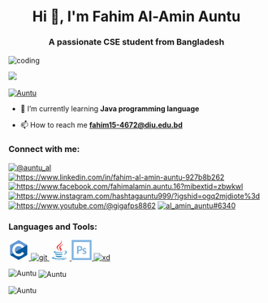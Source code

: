 <h1 align="center">Hi 👋, I'm Fahim Al-Amin Auntu</h1>
<h3 align="center">A passionate CSE student from Bangladesh</h3>
<img align="center" alt="coding" width="" src="https://www.digitaladlectio.com/wp-content/uploads/2020/04/New-PNC-Animated-Banners.gif">

<p align="left"> <img src="https://github.com/fahimalaminauntu/fahimalaminauntu/assets/123312309/29f122d7-a72e-4fb4-82f6-c2e888ddaf24"
</p>

<p align="left"> <a href="https://github.com/ryo-ma/github-profile-trophy"><img src="https://github-profile-trophy.vercel.app/?username=fahimalaminauntu" alt="Auntu" /></a> </p>

- 🌱 I’m currently learning **Java programming language**

- 📫 How to reach me **fahim15-4672@diu.edu.bd**

<h3 align="left">Connect with me:</h3>
<p align="left">
<a href="https://twitter.com/@auntu_al" target="blank"><img align="center" src="https://raw.githubusercontent.com/rahuldkjain/github-profile-readme-generator/master/src/images/icons/Social/twitter.svg" alt="@auntu_al" height="30" width="40" /></a>
<a href="https://linkedin.com/in/https://www.linkedin.com/in/fahim-al-amin-auntu-927b8b262" target="blank"><img align="center" src="https://raw.githubusercontent.com/rahuldkjain/github-profile-readme-generator/master/src/images/icons/Social/linked-in-alt.svg" alt="https://www.linkedin.com/in/fahim-al-amin-auntu-927b8b262" height="30" width="40" /></a>
<a href="https://fb.com/https://www.facebook.com/fahimalamin.auntu.16?mibextid=zbwkwl" target="blank"><img align="center" src="https://raw.githubusercontent.com/rahuldkjain/github-profile-readme-generator/master/src/images/icons/Social/facebook.svg" alt="https://www.facebook.com/fahimalamin.auntu.16?mibextid=zbwkwl" height="30" width="40" /></a>
<a href="https://instagram.com/https://www.instagram.com/hashtagauntu999/?igshid=ogq2mjdiote%3d" target="blank"><img align="center" src="https://raw.githubusercontent.com/rahuldkjain/github-profile-readme-generator/master/src/images/icons/Social/instagram.svg" alt="https://www.instagram.com/hashtagauntu999/?igshid=ogq2mjdiote%3d" height="30" width="40" /></a>
<a href="https://www.youtube.com/c/https://www.youtube.com/@gigafps8862" target="blank"><img align="center" src="https://raw.githubusercontent.com/rahuldkjain/github-profile-readme-generator/master/src/images/icons/Social/youtube.svg" alt="https://www.youtube.com/@gigafps8862" height="30" width="40" /></a>
<a href="https://discord.gg/al_amin_auntu#6340" target="blank"><img align="center" src="https://raw.githubusercontent.com/rahuldkjain/github-profile-readme-generator/master/src/images/icons/Social/discord.svg" alt="al_amin_auntu#6340" height="30" width="40" /></a>
</p>

<h3 align="left">Languages and Tools:</h3>
<p align="left"> <a href="https://www.cprogramming.com/" target="_blank" rel="noreferrer"> <img src="https://raw.githubusercontent.com/devicons/devicon/master/icons/c/c-original.svg" alt="c" width="40" height="40"/> </a> <a href="https://git-scm.com/" target="_blank" rel="noreferrer"> <img src="https://www.vectorlogo.zone/logos/git-scm/git-scm-icon.svg" alt="git" width="40" height="40"/> </a> <a href="https://www.java.com" target="_blank" rel="noreferrer"> <img src="https://raw.githubusercontent.com/devicons/devicon/master/icons/java/java-original.svg" alt="java" width="40" height="40"/> </a> <a href="https://www.photoshop.com/en" target="_blank" rel="noreferrer"> <img src="https://raw.githubusercontent.com/devicons/devicon/master/icons/photoshop/photoshop-line.svg" alt="photoshop" width="40" height="40"/> </a> <a href="https://www.adobe.com/products/xd.html" target="_blank" rel="noreferrer"> <img src="https://cdn.worldvectorlogo.com/logos/adobe-xd.svg" alt="xd" width="40" height="40"/> </a> </p>
<p><img align="left" src="https://github-readme-stats.vercel.app/api/top-langs?username=fahimalaminauntu&show_icons=true&locale=en&layout=compact" alt="Auntu" /></p>
<p>&nbsp;<img align="center" src="https://github-readme-stats.vercel.app/api?username=fahimalaminauntu&show_icons=true&locale=en" alt="Auntu" /></p>
<p><img align="center" src="https://github-readme-streak-stats.herokuapp.com/?user=fahimalaminauntu&" alt="Auntu" /></p>
